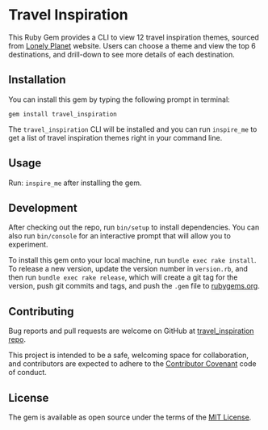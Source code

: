# Travel Inspiration

This Ruby Gem provides a CLI to view 12 travel inspiration themes, sourced from [Lonely Planet](https://www.lonelyplanet.com/) website. Users can choose a theme and view the top 6 destinations, and drill-down to see more details of each destination. 

## Installation
You can install this gem by typing the following prompt in terminal:

```gem install travel_inspiration```

The ```travel_inspiration``` CLI will be installed and you can run ```inspire_me``` to get a list of travel inspiration themes right in your command line.

## Usage

Run: ```inspire_me``` after installing the gem.

## Development

After checking out the repo, run `bin/setup` to install dependencies. You can also run `bin/console` for an interactive prompt that will allow you to experiment. 

To install this gem onto your local machine, run `bundle exec rake install`. To release a new version, update the version number in `version.rb`, and then run `bundle exec rake release`, which will create a git tag for the version, push git commits and tags, and push the `.gem` file to [rubygems.org](https://rubygems.org).

## Contributing

Bug reports and pull requests are welcome on GitHub at [travel_inspiration repo](https://github.com/lisaychuang/travel_inspiration_gem). 

This project is intended to be a safe, welcoming space for collaboration, and contributors are expected to adhere to the [Contributor Covenant](https://github.com/dannyd4315/worlds-best-restaurants-cli-gem/blob/master/contributor-covenant.org) code of conduct.

## License

The gem is available as open source under the terms of the [MIT License](http://opensource.org/licenses/MIT).
